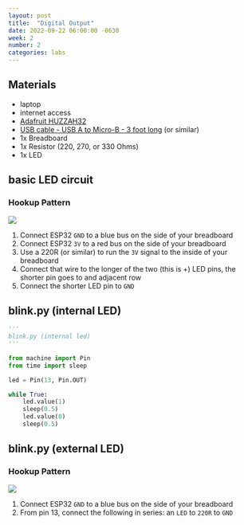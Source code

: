 ```yaml
---
layout: post
title:  "Digital Output"
date: 2022-09-22 06:00:00 -0630
week: 2
number: 2
categories: labs
---
```


## Materials

* laptop
* internet access
* [Adafruit HUZZAH32](https://www.adafruit.com/product/3591)
* [USB cable - USB A to Micro-B - 3 foot long](https://www.adafruit.com/product/592) (or similar)
* 1x Breadboard
* 1x Resistor (220, 270, or 330 Ohms)
* 1x LED


## basic LED circuit

### Hookup Pattern

![]({{site.url}}/assets/imgs/fritzing/esp32-basic-led-circuit.png)

1. Connect ESP32 `GND` to a blue bus on the side of your breadboard
2. Connect ESP32 `3V` to a red bus on the side of your breadboard
3. Use a 220R (or similar) to run the `3V` signal to the inside of your breadboard
4. Connect that wire to the longer of the two (this is +) LED pins, the shorter pin goes to and adjacent row
5. Connect the shorter LED pin to `GND`


## blink.py (internal LED)

```python
'''
blink.py (internal led)
'''

from machine import Pin
from time import sleep

led = Pin(13, Pin.OUT)

while True:
    led.value(1)
    sleep(0.5)
    led.value(0)
    sleep(0.5)

```


## blink.py (external LED)

### Hookup Pattern

![]({{site.url}}/assets/imgs/fritzing/esp32-external-led.png)

1. Connect ESP32 `GND` to a blue bus on the side of your breadboard
2. From pin 13, connect the following in series: an `LED` to `220R` to `GND`
